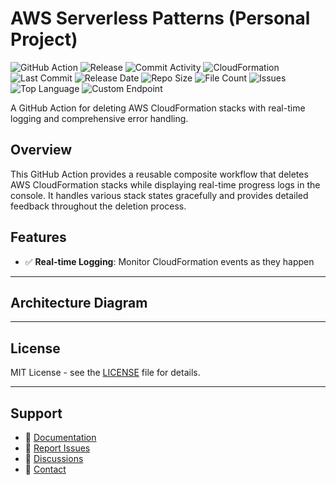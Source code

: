 # AWS Serverless Patterns (Personal Project)

![GitHub Action](https://img.shields.io/badge/GitHub-Action-blue?logo=github)&nbsp;![Release](https://github.com/subhamay-bhattacharyya/5215-serverless-patterns-cft/actions/workflows/release.yaml/badge.svg)&nbsp;![Commit Activity](https://img.shields.io/github/commit-activity/t/subhamay-bhattacharyya/5215-serverless-patterns-cft)&nbsp;![CloudFormation](https://img.shields.io/badge/AWS-CloudFormation-orange?logo=amazonaws)&nbsp;![Last Commit](https://img.shields.io/github/last-commit/subhamay-bhattacharyya/5215-serverless-patterns-cft)&nbsp;![Release Date](https://img.shields.io/github/release-date/subhamay-bhattacharyya/5215-serverless-patterns-cft)&nbsp;![Repo Size](https://img.shields.io/github/repo-size/subhamay-bhattacharyya/5215-serverless-patterns-cft)&nbsp;![File Count](https://img.shields.io/github/directory-file-count/subhamay-bhattacharyya/5215-serverless-patterns-cft)&nbsp;![Issues](https://img.shields.io/github/issues/subhamay-bhattacharyya/5215-serverless-patterns-cft)&nbsp;![Top Language](https://img.shields.io/github/languages/top/subhamay-bhattacharyya/5215-serverless-patterns-cft)&nbsp;![Custom Endpoint](https://img.shields.io/endpoint?url=https://gist.githubusercontent.com/bsubhamay/c49184ec3441a614daac6eb0fce399cf/raw/5215-serverless-patterns-cft.json?)


A GitHub Action for deleting AWS CloudFormation stacks with real-time logging and comprehensive error handling.

## Overview

This GitHub Action provides a reusable composite workflow that deletes AWS CloudFormation stacks while displaying real-time progress logs in the console. It handles various stack states gracefully and provides detailed feedback throughout the deletion process.

## Features

- ✅ **Real-time Logging**: Monitor CloudFormation events as they happen

---

## Architecture Diagram


---

## License

MIT License - see the [LICENSE](LICENSE) file for details.

---

## Support

- 📖 [Documentation](https://github.com/subhamay-bhattacharyya/5215-serverless-patterns-cft/wiki)
- 🐛 [Report Issues](https://github.com/subhamay-bhattacharyya/5215-serverless-patterns-cft/issues)
- 💬 [Discussions](https://github.com/subhamay-bhattacharyya/5215-serverless-patterns-cft/discussions)
- 📧 [Contact](mailto:support@subhamay.aws@gmail.com)